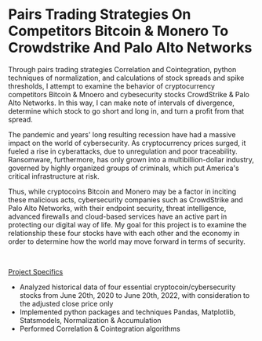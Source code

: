 # Pairs Trading Strategies On Competitors Bitcoin & Monero To Crowdstrike And Palo Alto Networks

Through pairs trading strategies Correlation and Cointegration, python techniques of normalization, and calculations of stock spreads and spike thresholds, I attempt to examine the behavior of cryptocurrency competitors Bitcoin & Mnoero and cybesecurity stocks CrowdStrike & Palo Alto Networks. In this way, I can make note of intervals of divergence, determine which stock to go short and long in, and turn a profit from that spread. 

The pandemic and years' long resulting recession have had a massive impact on the world of cybersecurity. As cryptocurrency prices surged, it fueled a rise in cyberattacks, due to unregulation and poor traceability. Ransomware, furthermore, has only grown into a multibillion-dollar industry, governed by highly organized groups of criminals, which put America's critical infrastructure at risk.

Thus, while cryptocoins Bitcoin and Monero may be a factor in inciting these malicious acts, cybersecurity companies such as CrowdStrike and Palo Alto Networks, with their endpoint security, threat intelligence, advanced firewalls and cloud-based services have an active part in protecting our digital way of life. My goal for this project is to examine the relationship these four stocks have with each other and the economy in order to determine how the world may move forward in terms of security.

<br />

<ins>Project Specifics</ins>

- Analyzed historical data of four essential cryptocoin/cybersecurity stocks from June 20th, 2020 to June 20th, 2022, with consideration to the adjusted close price only
- Implemented python packages and techniques Pandas, Matplotlib, Statsmodels, Normalization & Accumulation
- Performed Correlation & Cointegration algorithms
